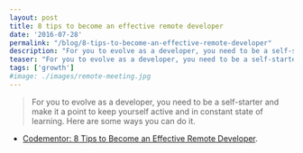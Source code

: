 ```yaml
---
layout: post
title: 8 tips to become an effective remote developer
date: '2016-07-28'
permalink: "/blog/8-tips-to-become-an-effective-remote-developer"
description: "For you to evolve as a developer, you need to be a self-starter and make it a point to keep yourself active and in constant state of learning."
teaser: "For you to evolve as a developer, you need to be a self-starter and make it a point to keep yourself active and in constant state of learning."
tags: ['growth']
#image: ./images/remote-meeting.jpg
---
```


> For you to evolve as a developer, you need to be a self-starter and make it a point to keep yourself active and in constant state of learning. Here are some ways you can do it.

* [Codementor: 8 Tips to Become an Effective Remote Developer](https://www.codementor.io/learn-programming/8-tips-to-become-an-effective-remote-developer).
